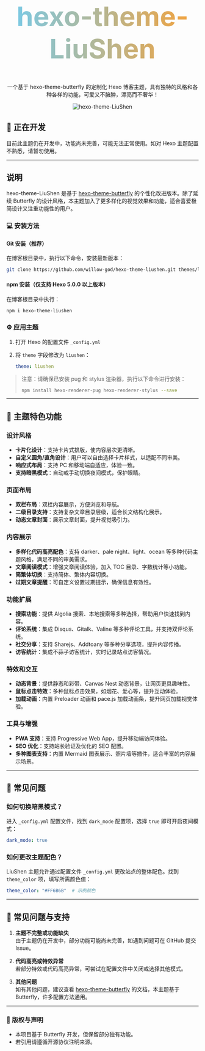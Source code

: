 <div align="center">
  <h1 style="background: linear-gradient(to right, #76CBEC, #F7A137); -webkit-background-clip: text; color: transparent; font-size: 4.4rem">hexo-theme-LiuShen</h1>
</div>

<p align="center">
  一个基于 hexo-theme-butterfly 的定制化 Hexo 博客主题，具有独特的风格和各种各样的功能，可爱又不臃肿，漂亮而不奢华！
</p>

<p align="center">
  <img src="https://fastly.jsdelivr.net/gh/god-willow/pic@main/pic/202411102327875.webp" alt="hexo-theme-LiuShen">
</p>

## 🚧 正在开发

目前此主题仍在开发中，功能尚未完善，可能无法正常使用。如对 Hexo 主题配置不熟悉，请暂勿使用。

---

## 说明

hexo-theme-LiuShen 是基于 [hexo-theme-butterfly](https://github.com/jerryc127/hexo-theme-butterfly.git) 的个性化改进版本。除了延续 Butterfly 的设计风格，本主题加入了更多样化的视觉效果和功能，适合喜爱极简设计又注重功能性的用户。

### 💻 安装方法

#### Git 安装（推荐）

在博客根目录中，执行以下命令，安装最新版本：

```bash
git clone https://github.com/willow-god/hexo-theme-liushen.git themes/liushen
```

#### npm 安装（仅支持 Hexo 5.0.0 以上版本）

在博客根目录中执行：

```bash
npm i hexo-theme-liushen
```

### ⚙ 应用主题

1. 打开 Hexo 的配置文件 `_config.yml`
2. 将 `theme` 字段修改为 `liushen`：

   ```yaml
   theme: liushen
   ```

> 注意：请确保已安装 pug 和 stylus 渲染器，执行以下命令进行安装：
>
> ```bash
> npm install hexo-renderer-pug hexo-renderer-stylus --save
> ```

---

## 🎉 主题特色功能

### 设计风格

- **卡片化设计**：支持卡片式排版，使内容层次更清晰。
- **自定义圆角/直角设计**：用户可以自由选择卡片样式，以适配不同审美。
- **响应式布局**：支持 PC 和移动端自适应，体验一致。
- **支持暗黑模式**：自动或手动切换夜间模式，保护眼睛。

### 页面布局

- **双栏布局**：双栏内容展示，方便浏览和导航。
- **二级目录支持**：支持复杂文章目录层级，适合长文结构化展示。
- **动态文章封面**：展示文章封面，提升视觉吸引力。

### 内容展示

- **多样化代码高亮配色**：支持 darker、pale night、light、ocean 等多种代码主题风格，满足不同的审美需求。
- **文章阅读模式**：增强文章阅读体验，加入 TOC 目录、字数统计等小功能。
- **简繁体切换**：支持简体、繁体内容切换。
- **过期文章提醒**：可自定义设置过期提示，确保信息有效性。

### 功能扩展

- **搜索功能**：提供 Algolia 搜索、本地搜索等多种选择，帮助用户快速找到内容。
- **评论系统**：集成 Disqus、Gitalk、Valine 等多种评论工具，并支持双评论系统。
- **社交分享**：支持 Sharejs、Addtoany 等多种分享选项，提升内容传播。
- **访客统计**：集成不蒜子访客统计，实时记录站点访客情况。

### 特效和交互

- **动态背景**：提供静态和彩带、Canvas Nest 动态背景，让网页更具趣味性。
- **鼠标点击特效**：多种鼠标点击效果，如烟花、爱心等，提升互动体验。
- **加载动画**：内置 Preloader 动画和 pace.js 加载动画条，提升网页加载视觉体验。

### 工具与增强

- **PWA 支持**：支持 Progressive Web App，提升移动端访问体验。
- **SEO 优化**：支持站长验证及优化的 SEO 配置。
- **多种图表支持**：内置 Mermaid 图表展示、照片墙等插件，适合丰富的内容展示场景。

---

## 🔧 常见问题

### 如何切换暗黑模式？

进入 `_config.yml` 配置文件，找到 `dark_mode` 配置项，选择 `true` 即可开启夜间模式：

```yaml
dark_mode: true
```

### 如何更改主题配色？

LiuShen 主题允许通过配置文件 `_config.yml` 更改站点的整体配色。找到 `theme_color` 项，填写所需颜色值：

```yaml
theme_color: "#FF6B6B"  # 示例颜色
```

---

## 📝 常见问题与支持

1. **主题不完整或功能缺失**  
   由于主题仍在开发中，部分功能可能尚未完善，如遇到问题可在 GitHub 提交 Issue。

2. **代码高亮或特效异常**  
   若部分特效或代码高亮异常，可尝试在配置文件中关闭或选择其他模式。

3. **其他问题**  
   如有其他问题，建议查看 [hexo-theme-butterfly](https://github.com/jerryc127/hexo-theme-butterfly.git) 的文档，本主题基于 Butterfly，许多配置方法通用。

---

### 📜 版权与声明

- 本项目基于 Butterfly 开发，但保留部分独有功能。
- 若引用请遵循开源协议注明来源。